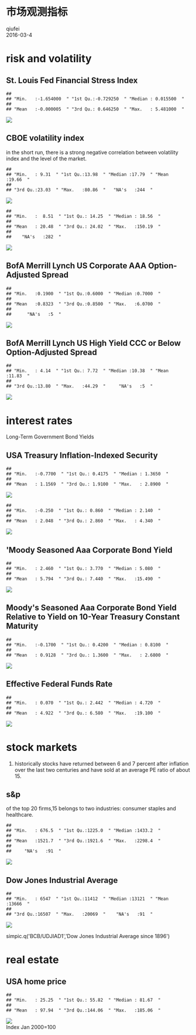 # 市场观测指标
qiufei  
2016-03-4  



# risk and volatility #

## St. Louis Fed Financial Stress Index ##


```
##                                                                   
## "Min.   :-1.654000  " "1st Qu.:-0.729250  " "Median : 0.015500  " 
##                                                                   
## "Mean   :-0.000005  " "3rd Qu.: 0.646250  " "Max.   : 5.481000  "
```

<img src="市场观测指标_files/figure-html/unnamed-chunk-1-1.png" style="display: block; margin: auto;" />


## CBOE volatility index ##

in the short run, there is a strong negative correlation between volatility index and the level of the market.


```
##                                                                         
## "Min.   : 9.31  " "1st Qu.:13.98  " "Median :17.79  " "Mean   :19.66  " 
##                                                       
## "3rd Qu.:23.03  " "Max.   :80.86  "   "NA's   :244  "
```

<img src="市场观测指标_files/figure-html/volatility-1.png" style="display: block; margin: auto;" />

```
##                                                          
## "Min.   :  8.51  " "1st Qu.: 14.25  " "Median : 18.56  " 
##                                                          
## "Mean   : 20.48  " "3rd Qu.: 24.02  " "Max.   :150.19  " 
##                    
##    "NA's   :282  "
```

<img src="市场观测指标_files/figure-html/volatility-2.png" style="display: block; margin: auto;" />


## BofA Merrill Lynch US Corporate AAA Option-Adjusted Spread ##


```
##                                                          
## "Min.   :0.1900  " "1st Qu.:0.6000  " "Median :0.7000  " 
##                                                          
## "Mean   :0.8323  " "3rd Qu.:0.8500  " "Max.   :6.0700  " 
##                    
##      "NA's   :5  "
```

<img src="市场观测指标_files/figure-html/unnamed-chunk-2-1.png" style="display: block; margin: auto;" />

## BofA Merrill Lynch US High Yield CCC or Below Option-Adjusted Spread ##


```
##                                                                         
## "Min.   : 4.14  " "1st Qu.: 7.72  " "Median :10.38  " "Mean   :11.83  " 
##                                                       
## "3rd Qu.:13.80  " "Max.   :44.29  "     "NA's   :5  "
```

<img src="市场观测指标_files/figure-html/unnamed-chunk-3-1.png" style="display: block; margin: auto;" />




# interest rates #

Long-Term Government Bond Yields

## USA Treasury Inflation-Indexed Security ##


```
##                                                             
## "Min.   :-0.7700  " "1st Qu.: 0.4175  " "Median : 1.3650  " 
##                                                             
## "Mean   : 1.1569  " "3rd Qu.: 1.9100  " "Max.   : 2.8900  "
```

<img src="市场观测指标_files/figure-html/tips-1.png" style="display: block; margin: auto;" />

```
##                                                          
## "Min.   :-0.250  " "1st Qu.: 0.860  " "Median : 2.140  " 
##                                                          
## "Mean   : 2.048  " "3rd Qu.: 2.860  " "Max.   : 4.340  "
```

<img src="市场观测指标_files/figure-html/tips-2.png" style="display: block; margin: auto;" />

## 'Moody Seasoned Aaa Corporate Bond Yield ##

```
##                                                          
## "Min.   : 2.460  " "1st Qu.: 3.770  " "Median : 5.080  " 
##                                                          
## "Mean   : 5.794  " "3rd Qu.: 7.440  " "Max.   :15.490  "
```

<img src="市场观测指标_files/figure-html/unnamed-chunk-4-1.png" style="display: block; margin: auto;" />

## Moody's Seasoned Aaa Corporate Bond Yield Relative to Yield on 10-Year Treasury Constant Maturity ##


```
##                                                             
## "Min.   :-0.1700  " "1st Qu.: 0.4200  " "Median : 0.8100  " 
##                                                             
## "Mean   : 0.9128  " "3rd Qu.: 1.3600  " "Max.   : 2.6800  "
```

<img src="市场观测指标_files/figure-html/unnamed-chunk-5-1.png" style="display: block; margin: auto;" />


## Effective Federal Funds Rate ##


```
##                                                          
## "Min.   : 0.070  " "1st Qu.: 2.442  " "Median : 4.720  " 
##                                                          
## "Mean   : 4.922  " "3rd Qu.: 6.580  " "Max.   :19.100  "
```

<img src="市场观测指标_files/figure-html/unnamed-chunk-6-1.png" style="display: block; margin: auto;" />




# stock markets #

1. historically stocks have returned between 6 and 7 percent after inflation over the last two centuries and have sold at an average PE ratio of about 15.




## s&p ##

of the top 20 firms,15 belongs to two industries: consumer staples and healthcare.


```
##                                                          
## "Min.   : 676.5  " "1st Qu.:1225.0  " "Median :1433.2  " 
##                                                          
## "Mean   :1521.7  " "3rd Qu.:1921.6  " "Max.   :2298.4  " 
##                    
##     "NA's   :91  "
```

<img src="市场观测指标_files/figure-html/sp500-1.png" style="display: block; margin: auto;" />


## Dow Jones Industrial Average ##


```
##                                                                         
## "Min.   : 6547  " "1st Qu.:11412  " "Median :13121  " "Mean   :13666  " 
##                                                       
## "3rd Qu.:16507  " "Max.   :20069  "    "NA's   :91  "
```

<img src="市场观测指标_files/figure-html/dj-1.png" style="display: block; margin: auto;" />

simpic.q('BCB/UDJIAD1','Dow Jones Industrial Average since 1896')


# real estate #

## USA home price ##


 

```
##                                                          
## "Min.   : 25.25  " "1st Qu.: 55.82  " "Median : 81.67  " 
##                                                          
## "Mean   : 97.94  " "3rd Qu.:144.06  " "Max.   :185.06  "
```

<img src="市场观测指标_files/figure-html/shiller-1.png" style="display: block; margin: auto;" />
 Index Jan 2000=100

